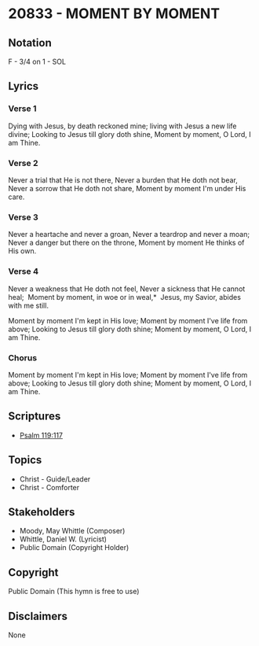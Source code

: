 # 20833 - MOMENT BY MOMENT

## Notation

F - 3/4 on 1 - SOL

## Lyrics

### Verse 1

Dying with Jesus, by death reckoned mine; living with Jesus a new life divine; Looking to Jesus till glory doth shine, Moment by moment, O Lord, I am Thine.



### Verse 2

Never a trial that He is not there, Never a burden that He doth not bear, Never a sorrow that He doth not share, Moment by moment I'm under His care.



### Verse 3

Never a heartache and never a groan, Never a teardrop and never a moan;  Never a danger but there on the throne, Moment by moment He thinks of His own.

### Verse 4

Never a weakness that He doth not feel, Never a sickness that He cannot heal;  Moment by moment, in woe or in weal,*  Jesus, my Savior, abides with me still.





Moment by moment I'm kept in His love; Moment by moment I've life from above; Looking to Jesus till glory doth shine; Moment by moment, O Lord, I am Thine.

### Chorus

Moment by moment I'm kept in His love; Moment by moment I've life from above; Looking to Jesus till glory doth shine; Moment by moment, O Lord, I am Thine.


## Scriptures

- [Psalm 119:117](https://www.biblegateway.com/passage/?search=Psalm%20119%3A117)

## Topics

- Christ - Guide/Leader
- Christ - Comforter

## Stakeholders

- Moody, May Whittle (Composer)
- Whittle, Daniel W. (Lyricist)
- Public Domain (Copyright Holder)

## Copyright

Public Domain
(This hymn is free to use)

## Disclaimers

None

